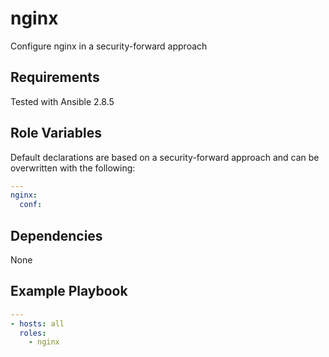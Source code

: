 nginx
====

Configure nginx in a security-forward approach

Requirements
------------

Tested with Ansible 2.8.5

Role Variables
--------------

Default declarations are based on a security-forward approach and can be overwritten with the following:

```yaml
---
nginx:
  conf:

```

Dependencies
------------

None

Example Playbook
----------------

```yaml
---
- hosts: all
  roles:
    - nginx
```